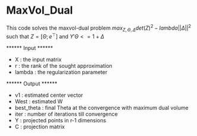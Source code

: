 # MaxVol_Dual
 
This code solves the maxvol-dual problem
       $max_{Z,\Theta,\Delta} det(Z)^2 - lambda ||\Delta||^2$
                 $\text{such that } Z = [\Theta; e^\top] \text{ and } Y' \Theta <= 1 + \Delta$

                 
****** Input ******
- X      :  the input matrix
- r      :  the rank of the sought approximation
- lambda :  the regularization parameter

  
****** Output ******
- v1          :    estimated center vector
- West        :    estimated W
- best_theta  :    final Theta at the convergence with maximum dual volume
- iter        :    number of iterations till convergence
- Y           :    projected points in r-1 dimensions
- C           :    projection matrix

